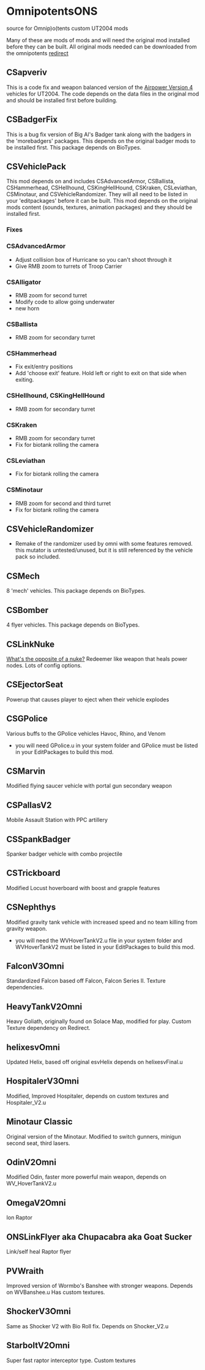 # OmnipotentsONS
source for Omnip)o(tents custom UT2004 mods

Many of these are mods of mods and will need the original mod installed before they can be built.  All original mods needed can be downloaded from the omnipotents [redirect](http://omnipotents2.site.nfoservers.com/omni-ut2004-redirect/)

## CSapveriv

This is a code fix and weapon balanced version of the [Airpower Version 4](https://www.moddb.com/games/unreal-tournament-2004/downloads/airpower-version-4) vehicles for UT2004.  The code depends on the data files in the original mod and should be installed first before building.  

## CSBadgerFix

This is a bug fix version of Big Al's Badger tank along with the badgers in the 'morebadgers' packages.  This depends on the original badger mods to be installed first.  This package depends on BioTypes. 

## CSVehiclePack

This mod depends on and includes CSAdvancedArmor, CSBallista, CSHammerhead, CSHellhound, CSKingHellHound, CSKraken, CSLeviathan, CSMinotaur, and CSVehicleRandomizer.  They will all need to be listed in your 'editpackages' before it can be built.  This mod depends on the original mods content (sounds, textures, animation packages) and they should be installed first.    

### Fixes

### CSAdvancedArmor
- Adjust collision box of Hurricane so you can't shoot through it
- Give RMB zoom to turrets of Troop Carrier

### CSAlligator
- RMB zoom for second turret
- Modify code to allow going underwater
- new horn

### CSBallista
- RMB zoom for secondary turret

### CSHammerhead
- Fix exit/entry positions
- Add 'choose exit' feature.  Hold left or right to exit on that side when exiting. 

### CSHellhound, CSKingHellHound
- RMB zoom for secondary turret

### CSKraken
- RMB zoom for secondary turret
- Fix for biotank rolling the camera

### CSLeviathan
- Fix for biotank rolling the camera

### CSMinotaur
- RMB zoom for second and third turret
- Fix for biotank rolling the camera

## CSVehicleRandomizer
- Remake of the randomizer used by omni with some features removed.  this mutator is untested/unused, but it is still referenced by the vehicle pack so included.



## CSMech

8 'mech' vehicles.  This package depends on BioTypes.

## CSBomber

4 flyer vehicles.  This package depends on BioTypes.  

## CSLinkNuke

[What's the opposite of a nuke?](https://www.omnipotents.com/forums/viewtopic.php?f=7&t=48&sid=ad52fda57ae9b6cb0ce348635ca1d213)  Redeemer like weapon that heals power nodes.  Lots of config options.  

## CSEjectorSeat

Powerup that causes player to eject when their vehicle explodes

## CSGPolice

Various buffs to the GPolice vehicles Havoc, Rhino, and Venom
- you will need GPolice.u in your system folder and GPolice must be listed in your EditPackages to build  this mod.   

## CSMarvin

Modified flying saucer vehicle with portal gun secondary weapon

## CSPallasV2

Mobile Assault Station with PPC artillery

## CSSpankBadger

Spanker badger vehicle with combo projectile

## CSTrickboard

Modified Locust hoverboard with boost and grapple features

## CSNephthys

Modified gravity tank vehicle with increased speed and no team killing from gravity weapon.  

- you will need the WVHoverTankV2.u file in your system folder and WVHoverTankV2 must be listed in your EditPackages to build this mod.

## FalconV3Omni

Standardized Falcon based off Falcon, Falcon Series II.   Texture dependencies.

##  HeavyTankV2Omni

Heavy Goliath, originally found on Solace Map, modified for play.   Custom Texture dependency on Redirect.

## helixesvOmni

Updated Helix, based off original esvHelix depends on helixesvFinal.u

## HospitalerV3Omni

Modified, Improved Hospitaler, depends on custom textures and Hospitaler_V2.u

## Minotaur Classic

Original version of the Minotaur.   Modified to switch gunners, minigun second seat, third lasers.

## OdinV2Omni

Modified Odin, faster more powerful main weapon,  depends on WV_HoverTankV2.u

## OmegaV2Omni

Ion Raptor

## ONSLinkFlyer aka Chupacabra aka Goat Sucker

Link/self heal Raptor flyer

## PVWraith

Improved version of Wormbo's Banshee with stronger weapons.  Depends on WVBanshee.u  Has custom textures.

## ShockerV3Omni

Same as Shocker V2 with Bio Roll fix.  Depends on Shocker_V2.u

## StarboltV2Omni

Super fast raptor interceptor type. Custom textures







